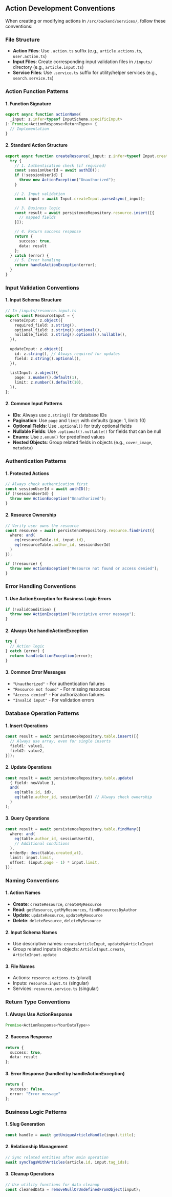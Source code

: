 ## Action Development Conventions

When creating or modifying actions in `/src/backend/services/`, follow these conventions:

### File Structure
- **Action Files**: Use `.action.ts` suffix (e.g., `article.actions.ts`, `user.action.ts`)
- **Input Files**: Create corresponding input validation files in `/inputs/` directory (e.g., `article.input.ts`)
- **Service Files**: Use `.service.ts` suffix for utility/helper services (e.g., `search.service.ts`)

### Action Function Patterns

#### 1. Function Signature
```typescript
export async function actionName(
  _input: z.infer<typeof InputSchema.specificInput>
): Promise<ActionResponse<ReturnType>> {
  // Implementation
}
```

#### 2. Standard Action Structure
```typescript
export async function createResource(_input: z.infer<typeof Input.createInput>) {
  try {
    // 1. Authentication check (if required)
    const sessionUserId = await authID();
    if (!sessionUserId) {
      throw new ActionException("Unauthorized");
    }

    // 2. Input validation
    const input = await Input.createInput.parseAsync(_input);

    // 3. Business logic
    const result = await persistenceRepository.resource.insert([{
      // mapped fields
    }]);

    // 4. Return success response
    return {
      success: true,
      data: result
    };
  } catch (error) {
    // 5. Error handling
    return handleActionException(error);
  }
}
```

### Input Validation Conventions

#### 1. Input Schema Structure
```typescript
// In /inputs/resource.input.ts
export const ResourceInput = {
  createInput: z.object({
    required_field: z.string(),
    optional_field: z.string().optional(),
    nullable_field: z.string().optional().nullable(),
  }),
  
  updateInput: z.object({
    id: z.string(), // Always required for updates
    field: z.string().optional(),
  }),
  
  listInput: z.object({
    page: z.number().default(1),
    limit: z.number().default(10),
  }),
};
```

#### 2. Common Input Patterns
- **IDs**: Always use `z.string()` for database IDs
- **Pagination**: Use `page` and `limit` with defaults (page: 1, limit: 10)
- **Optional Fields**: Use `.optional()` for truly optional fields
- **Nullable Fields**: Use `.optional().nullable()` for fields that can be null
- **Enums**: Use `z.enum()` for predefined values
- **Nested Objects**: Group related fields in objects (e.g., `cover_image`, `metadata`)

### Authentication Patterns

#### 1. Protected Actions
```typescript
// Always check authentication first
const sessionUserId = await authID();
if (!sessionUserId) {
  throw new ActionException("Unauthorized");
}
```

#### 2. Resource Ownership
```typescript
// Verify user owns the resource
const resource = await persistenceRepository.resource.findFirst({
  where: and(
    eq(resourceTable.id, input.id),
    eq(resourceTable.author_id, sessionUserId)
  )
});

if (!resource) {
  throw new ActionException("Resource not found or access denied");
}
```

### Error Handling Conventions

#### 1. Use ActionException for Business Logic Errors
```typescript
if (!validCondition) {
  throw new ActionException("Descriptive error message");
}
```

#### 2. Always Use handleActionException
```typescript
try {
  // Action logic
} catch (error) {
  return handleActionException(error);
}
```

#### 3. Common Error Messages
- `"Unauthorized"` - For authentication failures
- `"Resource not found"` - For missing resources
- `"Access denied"` - For authorization failures
- `"Invalid input"` - For validation errors

### Database Operation Patterns

#### 1. Insert Operations
```typescript
const result = await persistenceRepository.table.insert([{
  // Always use array, even for single inserts
  field1: value1,
  field2: value2,
}]);
```

#### 2. Update Operations
```typescript
const result = await persistenceRepository.table.update(
  { field: newValue },
  and(
    eq(table.id, id),
    eq(table.author_id, sessionUserId) // Always check ownership
  )
);
```

#### 3. Query Operations
```typescript
const result = await persistenceRepository.table.findMany({
  where: and(
    eq(table.author_id, sessionUserId),
    // Additional conditions
  ),
  orderBy: desc(table.created_at),
  limit: input.limit,
  offset: (input.page - 1) * input.limit,
});
```

### Naming Conventions

#### 1. Action Names
- **Create**: `createResource`, `createMyResource`
- **Read**: `getResource`, `getMyResources`, `findResourcesByAuthor`
- **Update**: `updateResource`, `updateMyResource`
- **Delete**: `deleteResource`, `deleteMyResource`

#### 2. Input Schema Names
- Use descriptive names: `createArticleInput`, `updateMyArticleInput`
- Group related inputs in objects: `ArticleInput.create`, `ArticleInput.update`

#### 3. File Names
- Actions: `resource.actions.ts` (plural)
- Inputs: `resource.input.ts` (singular)
- Services: `resource.service.ts` (singular)

### Return Type Conventions

#### 1. Always Use ActionResponse
```typescript
Promise<ActionResponse<YourDataType>>
```

#### 2. Success Response
```typescript
return {
  success: true,
  data: result
};
```

#### 3. Error Response (handled by handleActionException)
```typescript
return {
  success: false,
  error: "Error message"
};
```

### Business Logic Patterns

#### 1. Slug Generation
```typescript
const handle = await getUniqueArticleHandle(input.title);
```

#### 2. Relationship Management
```typescript
// Sync related entities after main operation
await syncTagsWithArticles(article.id, input.tag_ids);
```

#### 3. Cleanup Operations
```typescript
// Use utility functions for data cleanup
const cleanedData = removeNullOrUndefinedFromObject(input);
```
